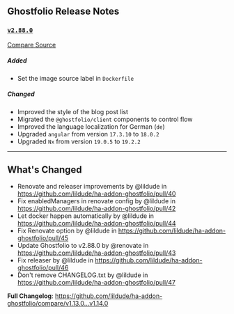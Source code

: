 ## Ghostfolio Release Notes

### [`v2.88.0`](https://togithub.com/ghostfolio/ghostfolio/blob/HEAD/CHANGELOG.md#2880---2024-06-11)

[Compare Source](https://togithub.com/ghostfolio/ghostfolio/compare/2.87.0...2.88.0)

##### Added

-   Set the image source label in `Dockerfile`

##### Changed

-   Improved the style of the blog post list
-   Migrated the `@ghostfolio/client` components to control flow
-   Improved the language localization for German (`de`)
-   Upgraded `angular` from version `17.3.10` to `18.0.2`
-   Upgraded `Nx` from version `19.0.5` to `19.2.2`

---


## What's Changed
* Renovate and releaser improvements by @lildude in https://github.com/lildude/ha-addon-ghostfolio/pull/40
* Fix enabledManagers in renovate config by @lildude in https://github.com/lildude/ha-addon-ghostfolio/pull/42
* Let docker happen automatically by @lildude in https://github.com/lildude/ha-addon-ghostfolio/pull/44
* Fix Renovate option by @lildude in https://github.com/lildude/ha-addon-ghostfolio/pull/45
* Update Ghostfolio to v2.88.0 by @renovate in https://github.com/lildude/ha-addon-ghostfolio/pull/43
* Fix releaser by @lildude in https://github.com/lildude/ha-addon-ghostfolio/pull/46
* Don't remove  CHANGELOG.txt by @lildude in https://github.com/lildude/ha-addon-ghostfolio/pull/47


**Full Changelog**: https://github.com/lildude/ha-addon-ghostfolio/compare/v1.13.0...v1.14.0
